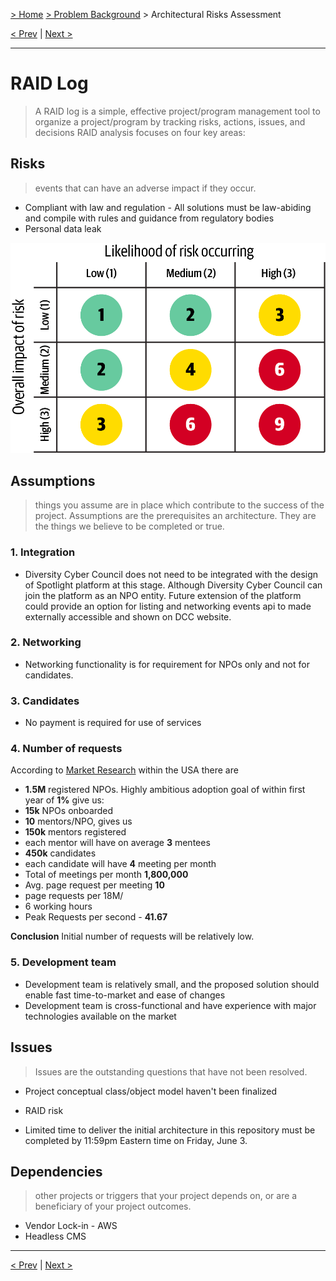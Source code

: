 [> Home](README.md)  [> Problem Background](README.md) > Architectural Risks Assessment

[< Prev](1.6.RAID.md)  |  [Next >](../2.Solution/README.md)

---

# RAID Log

> A RAID log is a simple, effective project/program management tool to organize a project/program by tracking risks, actions, issues, and decisions
> RAID analysis focuses on four key areas:

## Risks
> events that can have an adverse impact if they occur.

 - Compliant with law and regulation - All solutions must be law-abiding and compile with rules and guidance from regulatory bodies
 - Personal data leak

<img src="../assets/images/architecture-risk-matrix.png" alt="Architecture Risk Matrix">


## Assumptions

> things you assume are in place which contribute to the success of the project.
> Assumptions are the prerequisites an architecture. They are the things we believe to be completed or true.

### 1. Integration

* Diversity Cyber Council does not need to be integrated with the design of Spotlight platform at this stage.
  Although Diversity Cyber Council can join the platform as an NPO entity. Future extension of the platform could provide an option for listing and networking events api to made externally accessible and shown on DCC website.

### 2. Networking

* Networking functionality is for requirement for NPOs only and not for candidates.

### 3. Candidates

* No payment is required for use of services

### 4. Number of requests

According to [Market Research](1.7.MarketReserch.md) within the USA there are

* **1.5M** registered NPOs.
  Highly ambitious adoption goal of within first year of **1%** give us:
* **15k** NPOs onboarded
* **10** mentors/NPO, gives us
* **150k** mentors registered
* each mentor will have on average **3** mentees
* **450k** candidates
* each candidate will have **4** meeting per month
* Total of meetings per month **1,800,000**
* Avg. page request per meeting	**10**
* page requests per 18M/
* 6 working hours
* Peak Requests per second - **41.67**

**Conclusion** Initial number of requests will be relatively low.

### 5. Development team

* Development team is relatively small, and the proposed solution should enable fast time-to-market and ease of changes
* Development team is cross-functional and have experience with major technologies available on the market

## Issues

> Issues are the outstanding questions that have not been resolved.

* Project conceptual class/object model haven't been finalized
* RAID risk

* Limited time to deliver the initial architecture in this repository must be completed by 11:59pm Eastern time on Friday, June 3.

## Dependencies

> other projects or triggers that your project depends on, or are a beneficiary of your project outcomes.

- Vendor Lock-in - AWS
- Headless CMS

---

[< Prev](1.6.RAID.md)  |  [Next >](../2.Solution/README.md)
